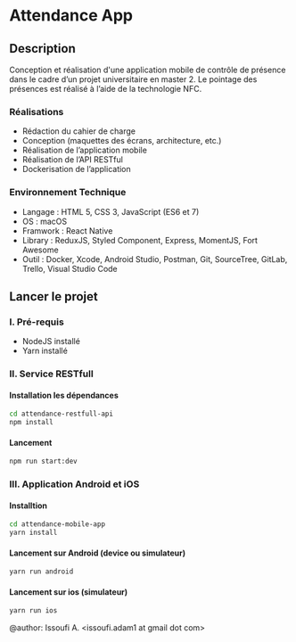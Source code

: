 # Attendance App

## Description
Conception et réalisation d'une application mobile de contrôle de présence dans
le cadre d’un projet universitaire en master 2. Le pointage des présences est
réalisé à l’aide de la technologie NFC. 

### Réalisations
- Rédaction du cahier de charge
- Conception (maquettes des écrans, architecture, etc.)
- Réalisation de l’application mobile
- Réalisation de l’API RESTful
- Dockerisation de l’application

### Environnement Technique
- Langage : HTML 5, CSS 3, JavaScript (ES6 et 7)
- OS :  macOS
- Framwork : React Native
- Library : ReduxJS, Styled Component, Express, MomentJS, Fort Awesome
- Outil : Docker, Xcode, Android Studio, Postman, Git, SourceTree, GitLab, Trello, Visual Studio Code

## Lancer le projet

### I. Pré-requis
- NodeJS installé
- Yarn installé

### II. Service RESTfull
#### Installation les dépendances
```bash
cd attendance-restfull-api
npm install
```

#### Lancement
```bash
npm run start:dev
```

### III. Application Android et iOS
#### Installtion 
```bash
cd attendance-mobile-app
yarn install
```

#### Lancement sur Android (device ou simulateur)
```bash
yarn run android
```
#### Lancement sur ios (simulateur)
```bash
yarn run ios
```

@author: Issoufi A. <issoufi.adam1 at gmail dot com>